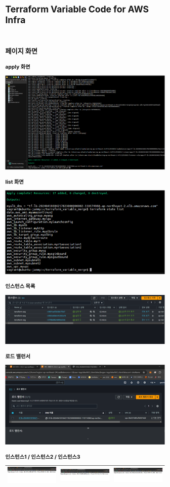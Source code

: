 # Terraform Variable Code for AWS Infra

<br>

## 페이지 화면
### apply 화면
![apply 화면](img/캡처.PNG)

### list 화면
![list 화면](img/캡처2.PNG)

### 인스턴스 목록
![인스턴스 목록](img/캡처3.PNG)

### 로드 밸런서
![로드 밸런서](img/캡처4.PNG)

### 인스턴스1 / 인스턴스2 / 인스턴스3
![인스턴스1](img/캡처5.PNG) | ![인스턴스2](img/캡처6.PNG) | ![인스턴스3](img/캡처7.PNG)
---|---|---|
